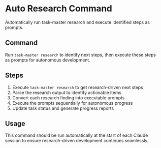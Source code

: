 # Auto Research Command
Automatically run task-master research and execute identified steps as prompts.

## Command
Run `task-master research` to identify next steps, then execute these steps as prompts for autonomous development.

## Steps
1. Execute `task-master research` to get research-driven next steps
2. Parse the research output to identify actionable items
3. Convert each research finding into executable prompts
4. Execute the prompts sequentially for autonomous progress
5. Update task status and generate progress reports

## Usage
This command should be run automatically at the start of each Claude session to ensure research-driven development continues seamlessly.